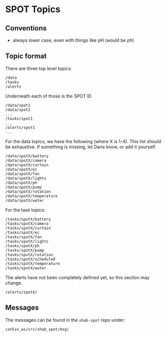 # SPOT Topics

## Conventions

* always lower case, even with things like pH (would be ph)

## Topic format

There are three top level topics:

    /data
    /tasks
    /alerts

Underneath each of those is the SPOT ID

    /data/spot1
    /data/spot2
    ...
    /tasks/spot1
    ...
    /alerts/spot1
    ...

For the data topics, we have the following (where X is 1-4).
This list should be exhaustive. If something is missing, let
Dane know, or add it yourself. 

    /data/spotX/battery
    /data/spotX/camera
    /data/spotX/curtain
    /data/spotX/ec
    /data/spotX/fan
    /data/spotX/lights
    /data/spotX/ph
    /data/spotX/pump
    /data/spotX/rotation
    /data/spotX/temperature
    /data/spotX/water

For the task topics:

    /tasks/spotX/battery
    /tasks/spotX/camera
    /tasks/spotX/curtain
    /tasks/spotX/ec
    /tasks/spotX/fan
    /tasks/spotX/lights
    /tasks/spotX/ph
    /tasks/spotX/pump
    /tasks/spotX/rotation
    /tasks/spotX/scheduled
    /tasks/spotX/temperature
    /tasks/spotX/water

The alerts have not been completely defined yet, so this section may change.
    
    /alerts/spotX/


## Messages

The messages can be found in the `xhab-spot` repo under:

    catkin_ws/src/xhab_spot/msg/


